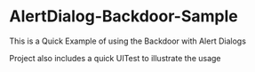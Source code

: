 # AlertDialog-Backdoor-Sample
This is a Quick Example of using the Backdoor with Alert Dialogs

Project also includes a quick UITest to illustrate the usage
